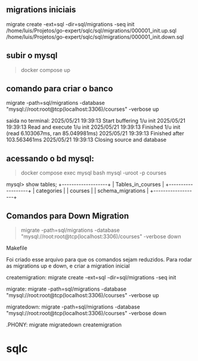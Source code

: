 ## migrations iniciais

migrate create -ext=sql -dir=sql/migrations -seq init
/home/luis/Projetos/go-expert/sqlc/sql/migrations/000001_init.up.sql
/home/luis/Projetos/go-expert/sqlc/sql/migrations/000001_init.down.sql

## subir o mysql
> docker compose up

## comando para criar o banco
migrate -path=sql/migrations -database "mysql://root:root@tcp(localhost:3306)/courses" -verbose up

saida no terminal:
2025/05/21 19:39:13 Start buffering 1/u init
2025/05/21 19:39:13 Read and execute 1/u init
2025/05/21 19:39:13 Finished 1/u init (read 6.103067ms, ran 85.049981ms)
2025/05/21 19:39:13 Finished after 103.563461ms
2025/05/21 19:39:13 Closing source and database

## acessando o bd mysql:

> docker compose exec mysql bash
> mysql -uroot -p courses

mysql> show tables;
+-------------------+
| Tables_in_courses |
+-------------------+
| categories        |
| courses           |
| schema_migrations |
+-------------------+

## Comandos para Down Migration
> migrate -path=sql/migrations -database "mysql://root:root@tcp(localhost:3306)/courses" -verbose down

Makefile

Foi criado esse arquivo para que os comandos sejam reduzidos. 
Para rodar as migrations up e down, e criar a migration inicial

createmigration:
	migrate create -ext=sql -dir=sql/migrations -seq init

migrate:
	migrate -path=sql/migrations -database "mysql://root:root@tcp(localhost:3306)/courses" -verbose up

migratedown:
	migrate -path=sql/migrations -database "mysql://root:root@tcp(localhost:3306)/courses" -verbose down

.PHONY: migrate migratedown createmigration

# sqlc
